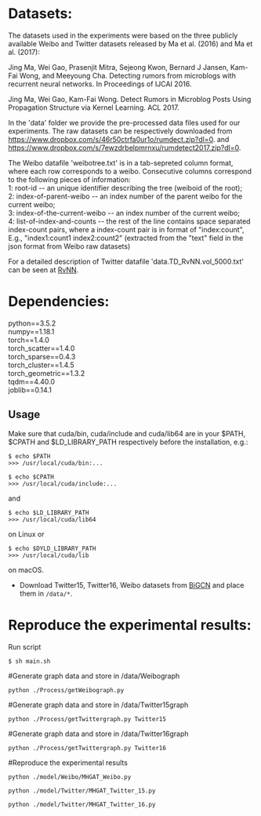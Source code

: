 
# Datasets:  
The datasets used in the experiments were based on the three publicly available Weibo and Twitter datasets released by Ma et al. (2016) and Ma et al. (2017):

Jing Ma, Wei Gao, Prasenjit Mitra, Sejeong Kwon, Bernard J Jansen, Kam-Fai Wong, and Meeyoung Cha. Detecting rumors from microblogs with recurrent neural networks. In Proceedings of IJCAI 2016.

Jing Ma, Wei Gao, Kam-Fai Wong. Detect Rumors in Microblog Posts Using Propagation Structure via Kernel Learning. ACL 2017.

In the 'data' folder we provide the pre-processed data files used for our experiments. The raw datasets can be respectively downloaded from https://www.dropbox.com/s/46r50ctrfa0ur1o/rumdect.zip?dl=0. and https://www.dropbox.com/s/7ewzdrbelpmrnxu/rumdetect2017.zip?dl=0.

The Weibo datafile 'weibotree.txt' is in a tab-sepreted column format, where each row corresponds to a weibo. Consecutive columns correspond to the following pieces of information:  
1: root-id -- an unique identifier describing the tree (weiboid of the root);  
2: index-of-parent-weibo -- an index number of the parent weibo for the current weibo;  
3: index-of-the-current-weibo -- an index number of the current weibo;  
4: list-of-index-and-counts -- the rest of the line contains space separated index-count pairs, where a index-count pair is in format of "index:count", E.g., "index1:count1 index2:count2" (extracted from the "text" field in the json format from Weibo raw datasets)  

For a detailed description of Twitter datafile 'data.TD_RvNN.vol_5000.txt' can be seen at [RvNN](https://github.com/majingCUHK/Rumor_RvNN).

# Dependencies:  
python==3.5.2  
numpy==1.18.1  
torch==1.4.0  
torch_scatter==1.4.0  
torch_sparse==0.4.3  
torch_cluster==1.4.5  
torch_geometric==1.3.2  
tqdm==4.40.0  
joblib==0.14.1  


## Usage
Make sure that cuda/bin, cuda/include and cuda/lib64 are in your $PATH, $CPATH and $LD_LIBRARY_PATH respectively before the installation, e.g.:
```
$ echo $PATH
>>> /usr/local/cuda/bin:...

$ echo $CPATH
>>> /usr/local/cuda/include:...
```
and
```
$ echo $LD_LIBRARY_PATH
>>> /usr/local/cuda/lib64
```
on Linux or
```
$ echo $DYLD_LIBRARY_PATH
>>> /usr/local/cuda/lib
```
on macOS. 

* Download Twitter15, Twitter16, Weibo datasets from [BiGCN](https://github.com/TianBian95/BiGCN) and place them in `/data/*`.


# Reproduce the experimental results:  
Run script 
```
$ sh main.sh
```

#Generate graph data and store in /data/Weibograph
```
python ./Process/getWeibograph.py
```
#Generate graph data and store in /data/Twitter15graph
```
python ./Process/getTwittergraph.py Twitter15
```
#Generate graph data and store in /data/Twitter16graph
```
python ./Process/getTwittergraph.py Twitter16
```
#Reproduce the experimental results
```.
python ./model/Weibo/MHGAT_Weibo.py
```
```
python ./model/Twitter/MHGAT_Twitter_15.py
```
```
python ./model/Twitter/MHGAT_Twitter_16.py
```


